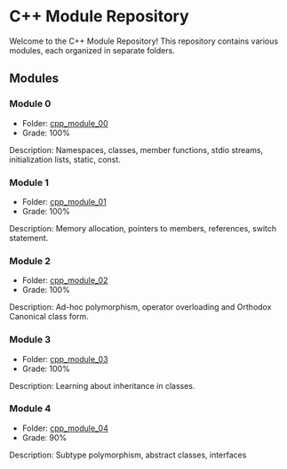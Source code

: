 # C++ Module Repository

Welcome to the C++ Module Repository! This repository contains various modules, each organized in separate folders.

## Modules

### Module 0

- Folder: [cpp_module_00](cpp_module_00/)
- Grade: 100%

Description: Namespaces, classes, member functions, stdio streams, initialization lists, static, const.

### Module 1

- Folder: [cpp_module_01](cpp_module_01/)
- Grade: 100%

Description: Memory allocation, pointers to members, references, switch statement.

### Module 2

- Folder: [cpp_module_02](cpp_module_02/)
- Grade: 100%

Description: Ad-hoc polymorphism, operator overloading and Orthodox Canonical class form.

### Module 3

- Folder: [cpp_module_03](cpp_module_03/)
- Grade: 100%

Description: Learning about inheritance in classes.

### Module 4

- Folder: [cpp_module_04](cpp_module_04/)
- Grade: 90%

Description: Subtype polymorphism, abstract classes, interfaces
